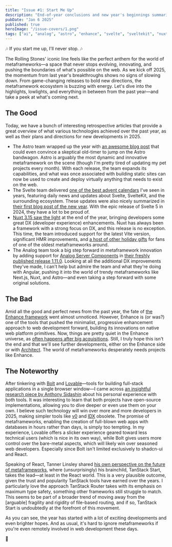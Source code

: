 ```yaml
---
title: "Issue #1: Start Me Up"
description: "End-of-year conclusions and new year's beginnings summarized"
pubDate: "Jan 6 2025"
published: true
heroImage: "/issue-covers/1.png"
tags: ["ai", "analog", "astro", "enhance", "svelte", "sveltekit", "nuxt", "tanstack"]
---
```


🎶 If you start me up, I'll never stop. 🎶

The Rolling Stones' iconic line feels like the perfect anthem for the world of metaframeworks—a space that never stops evolving, innovating, and pushing the boundaries of what's possible on the web. As we kick off 2025, the momentum from last year's breakthroughs shows no signs of slowing down. From game-changing releases to bold new directions, the metaframework ecosystem is buzzing with energy. Let's dive into the highlights, lowlights, and everything in between from the past year—and take a peek at what's coming next.

## The Good

Today, we have a bunch of interesting retrospective articles that provide a great overview of what various technologies achieved over the past year, as well as their plans and directions for new developments in 2025.

- The Astro team wrapped up the year with [an awesome blog post](https://astro.build/blog/whats-new-december-2024/) that could even convince a skeptical old-timer to jump on the Astro bandwagon. Astro is arguably the most dynamic and innovative metaframework on the scene (though I'm pretty tired of updating my pet projects every month). With each release, the team expands its capabilities, and what was once associated with building static sites can now be used to create and deploy virtually anything that needs to exist on the web.
- The Svelte team delivered [one of the best advent calendars](https://svelte.dev/blog/advent-of-svelte) I've seen in years, featuring daily news and updates about Svelte, SvelteKit, and the surrounding ecosystem. These updates were also nicely summarized in [their first blog post of the new year](https://svelte.dev/blog/whats-new-in-svelte-january-2025). With the epic release of Svelte 5 in 2024, they have a lot to be proud of.
- [Nuxt 3.15 saw the light](https://nuxt.com/blog/v3-15) at the end of the year, bringing developers some great DX (developer experience) enhancements. Nuxt has always been a framework with a strong focus on DX, and this release is no exception. This time, the team introduced support for the latest Vite version, significant HMR improvements, and [a host of other holiday gifts](https://github.com/nuxt/nuxt/releases/tag/v3.15.0) for fans of one of the oldest metaframeworks around.
- The Analog team took a big step forward in metaframework innovation by adding support for [Analog Server Components](https://github.com/analogjs/analog/issues/989) in [their freshly published release 1.11.0](https://github.com/analogjs/analog/releases/tag/v1.11.0). Looking at all the additional DX improvements they've made, I can't help but admire the team and what they're doing with Angular, pushing it into the world of trendy metaframeworks like Next.js, Nuxt, and Astro—and even taking a step forward with some original solutions.

## The Bad

Amid all the good and perfect news from the past year, the fate of [the Enhance framework](https://enhance.dev) went almost unnoticed. However, Enhance is (or was?) one of the tools that pushed the minimalist, progressive enhancement approach to web development forward, building its innovations on native web platform primitives. Now, things are pretty quiet in the Enhance universe, as [often happens after big acquisitions](https://enhance.dev/blog/posts/2024-10-23-future-of-enhance). Still, I truly hope this isn't the end and that we'll see further developments, either on the Enhance side or with [Architect](https://arc.codes). The world of metaframeworks desperately needs projects like Enhance.

## The Noteworthy

After tinkering with [Bolt](https://bolt.new) and [Lovable](https://lovable.dev)—tools for building full-stack applications in a single browser window—I came across [an insightful research piece by Anthony Sidashin](https://pixeljets.com/blog/lovable-dev-vs-bolt-new/) about his personal experience with both tools. It was interesting to learn that both projects have open-source implementations, allowing you to dive deeper or even use them on your own. I believe such technology will win over more and more developers in 2025, making simpler tools like [v0](https://v0.dev) and [IDX](https://idx.dev) obsolete. The promise of metaframeworks, enabling the creation of full-blown web apps with databases in hours rather than days, is simply too tempting. In my experience, Lovable offers a slicker experience geared toward less technical users (which is nice in its own way), while Bolt gives users more control over the bare-metal aspects, which will likely win over seasoned web developers. Especially since Bolt isn't limited exclusively to shadcn-ui and React.

Speaking of React, Tanner Linsley shared [his own perspective on the future of metaframeworks](https://tanstack.com/blog/why-tanstack-start-and-router), where (unsurprisingly) his brainchild, TanStack Start, takes the lead—at least in the React world. This is a very plausible outcome, given the trust and popularity TanStack tools have earned over the years. I particularly love the approach TanStack Router takes with its emphasis on maximum type safety, something other frameworks still struggle to match. This seems to be part of a broader trend of moving away from the [arguable] fragility and rigidity of file-based routing, and if so, TanStack Start is undoubtedly at the forefront of this movement.

As you can see, the year has started with a lot of exciting developments and even brighter hopes. And as usual, it's hard to ignore metaframeworks if you're even remotely involved in web development these days.

👋

